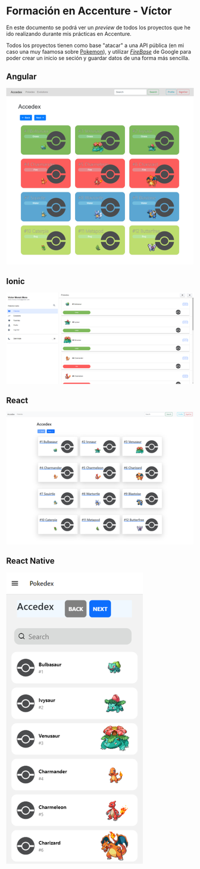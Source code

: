 # Formación en Accenture - Víctor

En este documento se podrá ver un *preview* de todos los proyectos que he ido realizando durante mis prácticas en Accenture. 

Todos los proyectos tienen como base "atacar" a una API pública (en mi caso una muy faamosa sobre [Pokemon](https://pokeapi.co/)), y utilizar [*FireBase*](https://firebase.google.com/) de Google para poder crear un inicio se seción y guardar datos de una forma más sencilla.

## Angular
![preview-angular](Imgs/preview-angular.png)

## Ionic
![preview-web-ionic](Imgs/preview-web-ionic.png)

## React
![preview-web-react](Imgs/preview-react.png)

## React Native
![preview-web-react-native](Imgs/preview-react-native.png)